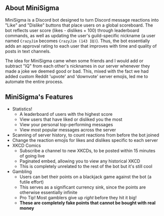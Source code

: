 ## About MiniSigma

MiniSigma is a Discord bot designed to turn Discord message reactions into "Like" and "Dislike" buttons that place users on a global scoreboard. The bot reflects user score (likes - dislikes + 100) through leaderboard commands, as well as updating the user's guild-specific nickname (a user named `CrazyJim` becomes `CrazyJim (143 IQ)`). Thus, the bot essentially adds an approval rating to each user that improves with time and quality of posts in text channels.

The idea for MiniSigma came when some friends and I would add or subtract "IQ" from each other's nicknames in our server whenever they made a joke we deemed good or bad. This, mixed with the fact we had added custom Reddit 'upvote' and 'downvote' server emojis, led me to automate the entire process. 

## MiniSigma's Features

- Statistics!
    - A leaderboard of users with the highest score
    - View users that have liked or disliked you the most
    - View your personal top-performing messages
    - View most popular messages across the server
- Scanning of server history, to count reactions from before the bot joined
- Change the reaction emojis for likes and dislikes specific to each server
- XKCD Comics
    - Subscribe a channel to new XKCDs, to be posted within 15 minutes of going live
    - Paginated embed, allowing you to view any historical XKCD
    - This is completely unrelated to the rest of the bot but it's still cool
- Gambling
    - Users can bet their points on a blackjack game against the bot (a futile effort)
    - This serves as a significant currency sink, since the points are otherwise essentially infinite
    - Pro Tip! Most gamblers give up *right* before they hit it big!
    - **These are completely fake points that cannot be bought with real money**